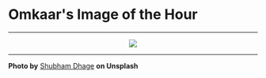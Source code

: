 # Omkaar's Image of the Hour

---

<div align="center">

<a href="https://unsplash.com/photos/a-modern-room-appears-flooded-with-snow-w8kgYioqBSY">
  <img src="https://images.unsplash.com/photo-1752643719443-991766cceb24?crop=entropy&cs=tinysrgb&fit=max&fm=jpg&ixid=M3w3NjA2Nzh8MHwxfHJhbmRvbXx8fHx8fHx8fDE3NTM2Nzg4MDB8&ixlib=rb-4.1.0&q=80&w=1080" style="max-width:100%; height:auto;">
</a>



</div>

---

**Photo by** [Shubham Dhage](https://unsplash.com/@theshubhamdhage) **on Unsplash**
